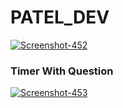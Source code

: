 # PATEL_DEV
<a href="https://ibb."><img src="https://i.ibb.co/gZ7X9QL/Screenshot-452.png" alt="Screenshot-452" border="0"></a>
<h3>Timer With Question</h3>
<a href="httibb.co1XwYjkN">
  <img src="https://i.ibb.co/wQxZjfq/Screenshot-453.png" alt="Screenshot-453" border="0"></a>

